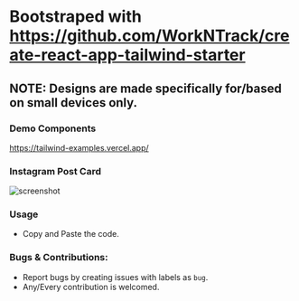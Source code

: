 # Bootstraped with https://github.com/WorkNTrack/create-react-app-tailwind-starter

## NOTE: Designs are made specifically for/based on small devices only.

### Demo Components

https://tailwind-examples.vercel.app/

### Instagram Post Card
<img src="https://i.ibb.co/xX4FchN/Screenshot-2020-12-11-at-2-39-35-AM.png" alt="screenshot"/>

### Usage
- Copy and Paste the code.

### Bugs & Contributions:
- Report bugs by creating issues with labels as `bug`.
- Any/Every contribution is welcomed.
